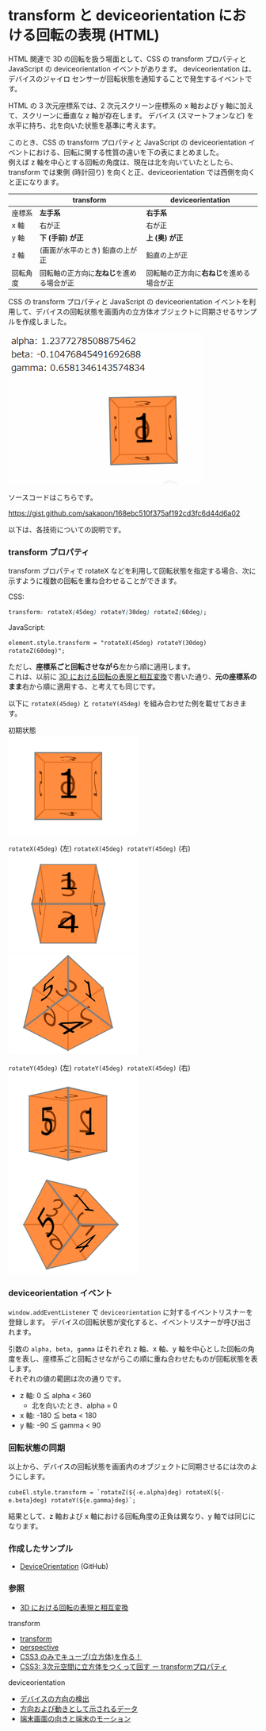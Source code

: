 # transform と deviceorientation における回転の表現 (HTML)
HTML 関連で 3D の回転を扱う場面として、CSS の transform プロパティと JavaScript の deviceorientation イベントがあります。
deviceorientation は、デバイスのジャイロ センサーが回転状態を通知することで発生するイベントです。

HTML の 3 次元座標系では、2 次元スクリーン座標系の x 軸および y 軸に加えて、スクリーンに垂直な z 軸が存在します。
デバイス (スマートフォンなど) を水平に持ち、北を向いた状態を基準に考えます。

このとき、CSS の transform プロパティと JavaScript の deviceorientation イベントにおける、回転に関する性質の違いを下の表にまとめました。  
例えば z 軸を中心とする回転の角度は、現在は北を向いていたとしたら、transform では東側 (時計回り) を向くと正、deviceorientation では西側を向くと正になります。

| | transform | deviceorientation |
-|-|-
| 座標系 | **左手系** | **右手系** |
| x 軸 | 右が正 | 右が正 |
| y 軸 | **下 (手前) が正** | **上 (奥) が正** |
| z 軸 | (画面が水平のとき) 鉛直の上が正 | 鉛直の上が正 |
| 回転角度 | 回転軸の正方向に**左ねじ**を進める場合が正 | 回転軸の正方向に**右ねじ**を進める場合が正 |

CSS の transform プロパティと JavaScript の deviceorientation イベントを利用して、デバイスの回転状態を画面内の立方体オブジェクトに同期させるサンプルを作成しました。

![](https://github.com/sakapon/JS-Test/blob/master/images/DeviceOrientation/DeviceOrientation.gif)

ソースコードはこちらです。

https://gist.github.com/sakapon/168ebc510f375af192cd3fc6d44d6a02

以下は、各技術についての説明です。

### transform プロパティ
transform プロパティで rotateX などを利用して回転状態を指定する場合、次に示すように複数の回転を重ね合わせることができます。

CSS:
```CSS
transform: rotateX(45deg) rotateY(30deg) rotateZ(60deg);
```

JavaScript:
```JS
element.style.transform = "rotateX(45deg) rotateY(30deg) rotateZ(60deg)";
```

ただし、**座標系ごと回転させながら**左から順に適用します。  
これは、以前に [3D における回転の表現と相互変換](https://sakapon.wordpress.com/2017/01/15/3d-rotation-conversion/)で書いた通り、**元の座標系のまま**右から順に適用する、と考えても同じです。

以下に `rotateX(45deg)` と `rotateY(45deg)` を組み合わせた例を載せておきます。

初期状態  
![](https://github.com/sakapon/JS-Test/blob/master/images/DeviceOrientation/transform/rotate-0.png)

`rotateX(45deg)` (左) `rotateX(45deg) rotateY(45deg)` (右)  
![](https://github.com/sakapon/JS-Test/blob/master/images/DeviceOrientation/transform/rotate-x45.png)
![](https://github.com/sakapon/JS-Test/blob/master/images/DeviceOrientation/transform/rotate-x45-y45.png)

`rotateY(45deg)` (左) `rotateY(45deg) rotateX(45deg)` (右)  
![](https://github.com/sakapon/JS-Test/blob/master/images/DeviceOrientation/transform/rotate-y45.png)
![](https://github.com/sakapon/JS-Test/blob/master/images/DeviceOrientation/transform/rotate-y45-x45.png)

### deviceorientation イベント
`window.addEventListener` で `deviceorientation` に対するイベントリスナーを登録します。
デバイスの回転状態が変化すると、イベントリスナーが呼び出されます。

引数の `alpha, beta, gamma` はそれぞれ z 軸、x 軸、y 軸を中心とした回転の角度を表し、座標系ごと回転させながらこの順に重ね合わせたものが回転状態を表します。  
それぞれの値の範囲は次の通りです。
- z 軸: 0 ≦ alpha < 360
  - 北を向いたとき、alpha = 0
- x 軸: -180 ≦ beta < 180
- y 軸: -90 ≦ gamma < 90

### 回転状態の同期
以上から、デバイスの回転状態を画面内のオブジェクトに同期させるには次のようにします。
```JS
cubeEl.style.transform = `rotateZ(${-e.alpha}deg) rotateX(${-e.beta}deg) rotateY(${e.gamma}deg)`;
```

結果として、z 軸および x 軸における回転角度の正負は異なり、y 軸では同じになります。

### 作成したサンプル
- [DeviceOrientation](https://github.com/sakapon/JS-Test/tree/master/DeviceOrientation) (GitHub)

### 参照
- [3D における回転の表現と相互変換](https://sakapon.wordpress.com/2017/01/15/3d-rotation-conversion/)

transform
- [transform](https://developer.mozilla.org/ja/docs/Web/CSS/transform)
- [perspective](https://developer.mozilla.org/ja/docs/Web/CSS/perspective)
- [CSS3 のみでキューブ(立方体)を作る！](https://cartman0.hatenablog.com/entry/2015/05/29/173343)
- [CSS3: 3次元空間に立方体をつくって回す ー transformプロパティ](http://www.fumiononaka.com/Business/html5/FN1404001.html)

deviceorientation
- [デバイスの方向の検出](https://developer.mozilla.org/ja/docs/Web/API/Detecting_device_orientation)
- [方向および動きとして示されるデータ](https://developer.mozilla.org/ja/docs/DOM/Orientation_and_motion_data_explained)
- [端末画面の向きと端末のモーション](https://developers.google.com/web/fundamentals/native-hardware/device-orientation/?hl=ja)
